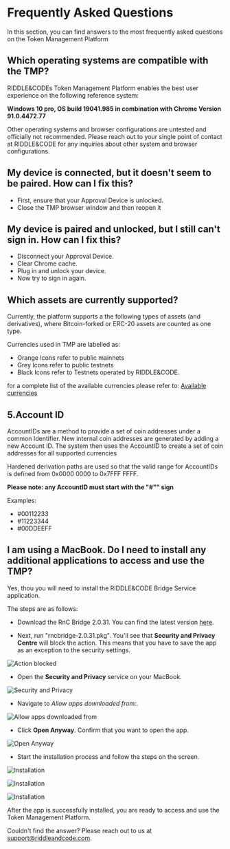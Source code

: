 # Frequently Asked Questions

In this section, you can find answers to the most frequently asked questions on the Token Management Platform

## Which operating systems are compatible with the TMP?

RIDDLE&CODEs Token Management Platform enables the best user experience on the following reference system:

**Windows 10 pro, OS build 19041.985 in combination with Chrome Version 91.0.4472.77**

Other operating systems and browser configurations are untested and officially not recommended. Please reach out to your single point of contact at RIDDLE&CODE for any inquiries about other system and browser configurations.

## My device is connected, but it doesn't seem to be paired. How can I fix this?

* First, ensure that your Approval Device is unlocked.
* Close the TMP browser window and then reopen it

## My device is paired and unlocked, but I still can't sign in. How can I fix this?

* Disconnect your Approval Device.
* Clear Chrome cache.
* Plug in and unlock your device.
* Now try to sign in again.


## Which assets are currently supported?

Currently, the platform supports a the following types of assets (and derivatives), where Bitcoin-forked or ERC-20 assets are counted as one type.

Currencies used in TMP are labelled as:

* Orange Icons refer to public mainnets
* Grey Icons refer to public testnets
* Black Icons refer to Testnets operated by RIDDLE&CODE. 

for a complete list of the available currencies please refer to: [Available currencies](./Product-Documentation.md#available-currencies)


## 5.Account ID 

AccountIDs are a method to provide a set of coin addresses under a common Identifier. 
New internal coin addresses are generated by adding a new Account ID. The system then uses the AccountID to create a set of coin addresses for all supported currencies 

Hardened derivation paths are used so that the valid range for AccountIDs is defined from 0x0000 0000 to 0x7FFF FFFF.

**Please note: any AccountID must start with the "#"" sign** 

Examples: 

* #00112233
* #11223344
* #00DDEEFF

## I am using a MacBook. Do I need to install any additional applications to access and use the TMP?

Yes, thou you will need to install the RIDDLE&CODE Bridge Service application. 

The steps are as follows:

* Download the RnC Bridge 2.0.31. You can find the latest version [here](https://riddlecode.app.box.com/s/ksud48m25jytzhrhcg81hay9c378jp0y).

* Next, run "rncbridge-2.0.31.pkg". You'll see that **Security and Privacy Centre** will block the action. This means that you have to save the app as an exception to the security settings.

![Action blocked](./bridge-images/image6.png)

* Open the **Security and Privacy** service on your MacBook.

![Security and Privacy](./bridge-images/image5.png)

* Navigate to *Allow apps downloaded from:*.

![Allow apps downloaded from](./bridge-images/image8.png)

* Click **Open Anyway**. Confirm that you want to open the app.

![Open Anyway](./bridge-images/image7.png)

* Start the installation process and follow the steps on the screen.

![Installation](./bridge-images/image1.png)


![Installation](./bridge-images/image2.png)

![Installation](./bridge-images/image3.png)

After the app is successfully installed, you are ready to access and use the Token Management Platform.


Couldn't find the answer? Please reach out to us at support@riddleandcode.com.
